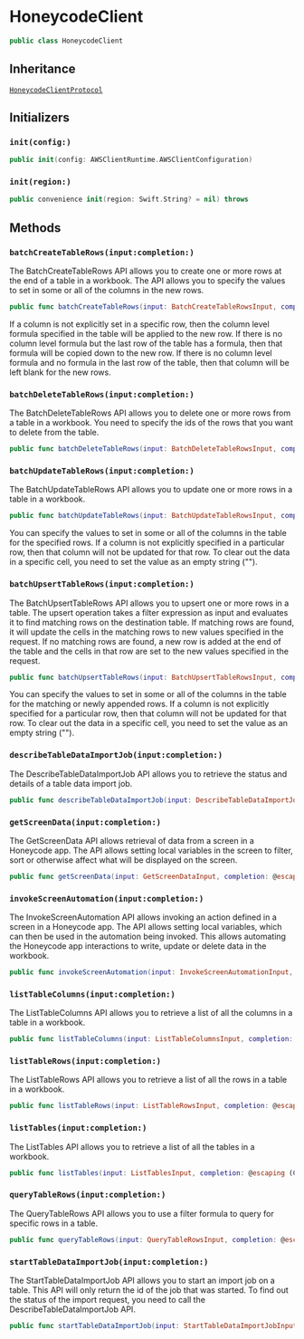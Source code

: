 # HoneycodeClient

``` swift
public class HoneycodeClient 
```

## Inheritance

[`HoneycodeClientProtocol`](/aws-sdk-swift/reference/0.x/AWSHoneycode/HoneycodeClientProtocol)

## Initializers

### `init(config:)`

``` swift
public init(config: AWSClientRuntime.AWSClientConfiguration) 
```

### `init(region:)`

``` swift
public convenience init(region: Swift.String? = nil) throws 
```

## Methods

### `batchCreateTableRows(input:completion:)`

The BatchCreateTableRows API allows you to create one or more rows at the end of a table in a workbook.
The API allows you to specify the values to set in some or all of the columns in the new rows.

``` swift
public func batchCreateTableRows(input: BatchCreateTableRowsInput, completion: @escaping (ClientRuntime.SdkResult<BatchCreateTableRowsOutputResponse, BatchCreateTableRowsOutputError>) -> Void)
```

If a column is not explicitly set in a specific row, then the column level formula specified in the table
will be applied to the new row. If there is no column level formula but the last row of the table has a
formula, then that formula will be copied down to the new row. If there is no column level formula and
no formula in the last row of the table, then that column will be left blank for the new rows.

### `batchDeleteTableRows(input:completion:)`

The BatchDeleteTableRows API allows you to delete one or more rows from a table in a workbook.
You need to specify the ids of the rows that you want to delete from the table.

``` swift
public func batchDeleteTableRows(input: BatchDeleteTableRowsInput, completion: @escaping (ClientRuntime.SdkResult<BatchDeleteTableRowsOutputResponse, BatchDeleteTableRowsOutputError>) -> Void)
```

### `batchUpdateTableRows(input:completion:)`

The BatchUpdateTableRows API allows you to update one or more rows in a table in a workbook.

``` swift
public func batchUpdateTableRows(input: BatchUpdateTableRowsInput, completion: @escaping (ClientRuntime.SdkResult<BatchUpdateTableRowsOutputResponse, BatchUpdateTableRowsOutputError>) -> Void)
```

You can specify the values to set in some or all of the columns in the table for the specified
rows.
If a column is not explicitly specified in a particular row, then that column will not be updated
for that row. To clear out the data in a specific cell, you need to set the value as an empty string
("").

### `batchUpsertTableRows(input:completion:)`

The BatchUpsertTableRows API allows you to upsert one or more rows in a table. The upsert
operation takes a filter expression as input and evaluates it to find matching rows on the destination
table. If matching rows are found, it will update the cells in the matching rows to new values specified
in the request. If no matching rows are found, a new row is added at the end of the table and the cells in
that row are set to the new values specified in the request.

``` swift
public func batchUpsertTableRows(input: BatchUpsertTableRowsInput, completion: @escaping (ClientRuntime.SdkResult<BatchUpsertTableRowsOutputResponse, BatchUpsertTableRowsOutputError>) -> Void)
```

You can specify the values to set in some or all of the columns in the table for the
matching or newly appended rows. If a column is not explicitly specified for a particular row, then that
column will not be updated for that row. To clear out the data in a specific cell, you need to set the value
as an empty string ("").

### `describeTableDataImportJob(input:completion:)`

The DescribeTableDataImportJob API allows you to retrieve the status and details of a table data import job.

``` swift
public func describeTableDataImportJob(input: DescribeTableDataImportJobInput, completion: @escaping (ClientRuntime.SdkResult<DescribeTableDataImportJobOutputResponse, DescribeTableDataImportJobOutputError>) -> Void)
```

### `getScreenData(input:completion:)`

The GetScreenData API allows retrieval of data from a screen in a Honeycode app.
The API allows setting local variables in the screen to filter, sort or otherwise affect what will be
displayed on the screen.

``` swift
public func getScreenData(input: GetScreenDataInput, completion: @escaping (ClientRuntime.SdkResult<GetScreenDataOutputResponse, GetScreenDataOutputError>) -> Void)
```

### `invokeScreenAutomation(input:completion:)`

The InvokeScreenAutomation API allows invoking an action defined in a screen in a Honeycode app.
The API allows setting local variables, which can then be used in the automation being invoked.
This allows automating the Honeycode app interactions to write, update or delete data in the workbook.

``` swift
public func invokeScreenAutomation(input: InvokeScreenAutomationInput, completion: @escaping (ClientRuntime.SdkResult<InvokeScreenAutomationOutputResponse, InvokeScreenAutomationOutputError>) -> Void)
```

### `listTableColumns(input:completion:)`

The ListTableColumns API allows you to retrieve a list of all the columns in a table in a workbook.

``` swift
public func listTableColumns(input: ListTableColumnsInput, completion: @escaping (ClientRuntime.SdkResult<ListTableColumnsOutputResponse, ListTableColumnsOutputError>) -> Void)
```

### `listTableRows(input:completion:)`

The ListTableRows API allows you to retrieve a list of all the rows in a table in a workbook.

``` swift
public func listTableRows(input: ListTableRowsInput, completion: @escaping (ClientRuntime.SdkResult<ListTableRowsOutputResponse, ListTableRowsOutputError>) -> Void)
```

### `listTables(input:completion:)`

The ListTables API allows you to retrieve a list of all the tables in a workbook.

``` swift
public func listTables(input: ListTablesInput, completion: @escaping (ClientRuntime.SdkResult<ListTablesOutputResponse, ListTablesOutputError>) -> Void)
```

### `queryTableRows(input:completion:)`

The QueryTableRows API allows you to use a filter formula to query for specific rows in a table.

``` swift
public func queryTableRows(input: QueryTableRowsInput, completion: @escaping (ClientRuntime.SdkResult<QueryTableRowsOutputResponse, QueryTableRowsOutputError>) -> Void)
```

### `startTableDataImportJob(input:completion:)`

The StartTableDataImportJob API allows you to start an import job on a table. This API will only return
the id of the job that was started. To find out the status of the import request, you need to call the
DescribeTableDataImportJob API.

``` swift
public func startTableDataImportJob(input: StartTableDataImportJobInput, completion: @escaping (ClientRuntime.SdkResult<StartTableDataImportJobOutputResponse, StartTableDataImportJobOutputError>) -> Void)
```
